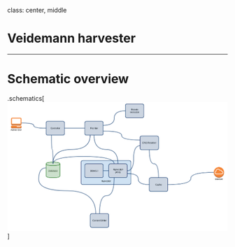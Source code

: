 
class: center, middle

# Veidemann harvester

---

# Schematic overview

.schematics[
  ![schematic overview](assets/harvester-components.png "Schematic overview")
]
